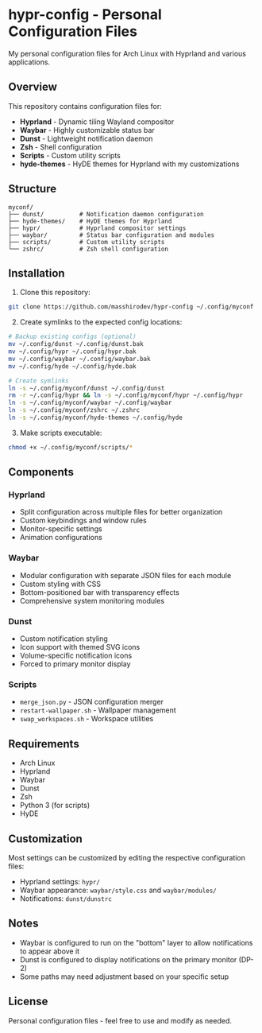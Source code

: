 # hypr-config - Personal Configuration Files

My personal configuration files for Arch Linux with Hyprland and various applications.

## Overview

This repository contains configuration files for:
- **Hyprland** - Dynamic tiling Wayland compositor
- **Waybar** - Highly customizable status bar
- **Dunst** - Lightweight notification daemon
- **Zsh** - Shell configuration
- **Scripts** - Custom utility scripts
- **hyde-themes** - HyDE themes for Hyprland with my customizations

## Structure

```
myconf/
├── dunst/          # Notification daemon configuration
├── hyde-themes/    # HyDE themes for Hyprland
├── hypr/           # Hyprland compositor settings
├── waybar/         # Status bar configuration and modules
├── scripts/        # Custom utility scripts
└── zshrc/          # Zsh shell configuration
```

## Installation

1. Clone this repository:
```bash
git clone https://github.com/masshirodev/hypr-config ~/.config/myconf
```

2. Create symlinks to the expected config locations:
```bash
# Backup existing configs (optional)
mv ~/.config/dunst ~/.config/dunst.bak
mv ~/.config/hypr ~/.config/hypr.bak
mv ~/.config/waybar ~/.config/waybar.bak
mv ~/.config/hyde ~/.config/hyde.bak

# Create symlinks
ln -s ~/.config/myconf/dunst ~/.config/dunst
rm -r ~/.config/hypr && ln -s ~/.config/myconf/hypr ~/.config/hypr
ln -s ~/.config/myconf/waybar ~/.config/waybar
ln -s ~/.config/myconf/zshrc ~/.zshrc
ln -s ~/.config/myconf/hyde-themes ~/.config/hyde
```

3. Make scripts executable:
```bash
chmod +x ~/.config/myconf/scripts/*
```

## Components

### Hyprland
- Split configuration across multiple files for better organization
- Custom keybindings and window rules
- Monitor-specific settings
- Animation configurations

### Waybar
- Modular configuration with separate JSON files for each module
- Custom styling with CSS
- Bottom-positioned bar with transparency effects
- Comprehensive system monitoring modules

### Dunst
- Custom notification styling
- Icon support with themed SVG icons
- Volume-specific notification icons
- Forced to primary monitor display

### Scripts
- `merge_json.py` - JSON configuration merger
- `restart-wallpaper.sh` - Wallpaper management
- `swap_workspaces.sh` - Workspace utilities

## Requirements

- Arch Linux
- Hyprland
- Waybar
- Dunst
- Zsh
- Python 3 (for scripts)
- HyDE

## Customization

Most settings can be customized by editing the respective configuration files:
- Hyprland settings: `hypr/`
- Waybar appearance: `waybar/style.css` and `waybar/modules/`
- Notifications: `dunst/dunstrc`

## Notes

- Waybar is configured to run on the "bottom" layer to allow notifications to appear above it
- Dunst is configured to display notifications on the primary monitor (DP-2)
- Some paths may need adjustment based on your specific setup

## License

Personal configuration files - feel free to use and modify as needed.
